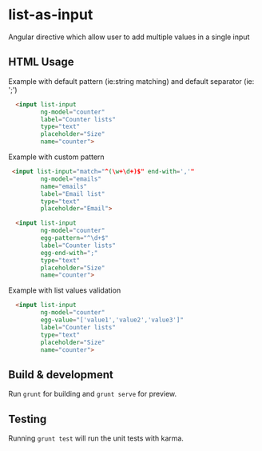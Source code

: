 # list-as-input
Angular directive which allow user to add multiple values in a single input


## HTML Usage


Example with default pattern (ie:string matching) and default separator (ie: ';')

```html
  <input list-input
         ng-model="counter"
         label="Counter lists"
         type="text"
         placeholder="Size"
         name="counter">
```

Example with custom pattern

```html
 <input list-input="match="^(\w+\d+)$" end-with=','"
         ng-model="emails"
         name="emails"
         label="Email list"
         type="text"
         placeholder="Email">
```



```html
  <input list-input
         ng-model="counter"
         egg-pattern="^\d+$"
         label="Counter lists"
         egg-end-with=";"
         type="text"
         placeholder="Size"
         name="counter">
```

Example with list values validation

```html
  <input list-input
         ng-model="counter"
         egg-value="['value1','value2','value3']"
         label="Counter lists"
         type="text"
         placeholder="Size"
         name="counter">
```

  
## Build & development

Run `grunt` for building and `grunt serve` for preview.

## Testing

Running `grunt test` will run the unit tests with karma.

